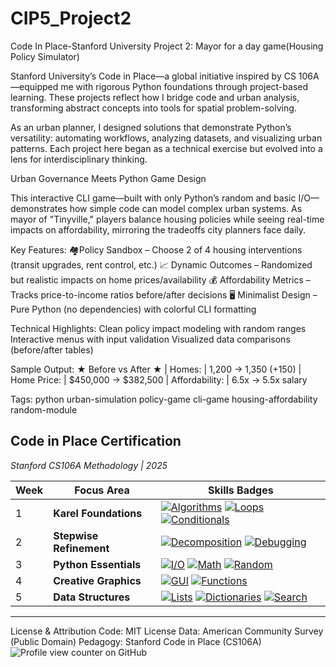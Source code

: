# CIP5_Project2
Code In Place-Stanford University
Project 2: Mayor for a day game(Housing Policy Simulator)

Stanford University’s Code in Place—a global initiative inspired by CS 106A—equipped me with rigorous Python foundations through project-based learning. These projects reflect how I bridge code and urban analysis, transforming abstract concepts into tools for spatial problem-solving.

As an urban planner, I designed solutions that demonstrate Python’s versatility: automating workflows, analyzing datasets, and visualizing urban patterns. Each project here began as a technical exercise but evolved into a lens for interdisciplinary thinking.

Urban Governance Meets Python Game Design

This interactive CLI game—built with only Python’s random and basic I/O—demonstrates how simple code can model complex urban systems. As mayor of "Tinyville," players balance housing policies while seeing real-time impacts on affordability, mirroring the tradeoffs city planners face daily.

Key Features:
🏘Policy Sandbox – Choose 2 of 4 housing interventions (transit upgrades, rent control, etc.)
📈 Dynamic Outcomes – Randomized but realistic impacts on home prices/availability
💰 Affordability Metrics – Tracks price-to-income ratios before/after decisions
🖥️ Minimalist Design – Pure Python (no dependencies) with colorful CLI formatting

Technical Highlights:
Clean policy impact modeling with random ranges
Interactive menus with input validation
Visualized data comparisons (before/after tables)

Sample Output:
★ Before vs After ★
| Homes:        |  1,200 →  1,350 (+150)
| Home Price:   | $450,000 → $382,500
| Affordability: |     6.5x →     5.5x salary

Tags:
python urban-simulation policy-game cli-game housing-affordability random-module
## Code in Place Certification  
*Stanford CS106A Methodology | 2025*  

| Week | Focus Area | Skills Badges |  
|------|------------|---------------|  
| 1 | **Karel Foundations** | [![Algorithms](https://img.shields.io/badge/-Algorithms-brightgreen)](https://compedu.stanford.edu/karel-reader/docs/python/en/chapter1.html) [![Loops](https://img.shields.io/badge/-For/While_Loops-blue)](https://compedu.stanford.edu/karel-reader/docs/python/en/chapter4.html) [![Conditionals](https://img.shields.io/badge/-If_Statements-orange)](https://compedu.stanford.edu/karel-reader/docs/python/en/chapter3.html) |  
| 2 | **Stepwise Refinement** | [![Decomposition](https://img.shields.io/badge/-Problem_Decomposition-9cf)](https://compedu.stanford.edu/karel-reader/docs/python/en/chapter7.html) [![Debugging](https://img.shields.io/badge/-Debugging-purple)](https://compedu.stanford.edu/codeinplace/faq#debugging) |  
| 3 | **Python Essentials** | [![I/O](https://img.shields.io/badge/-Input/Output-yellow)](https://docs.python.org/3/tutorial/inputoutput.html) [![Math](https://img.shields.io/badge/-Arithmetic-blue)](https://docs.python.org/3/tutorial/introduction.html#numbers) [![Random](https://img.shields.io/badge/-Random_Lib-success)](https://docs.python.org/3/library/random.html) |  
| 4 | **Creative Graphics** | [![GUI](https://img.shields.io/badge/-Canvas_Graphics-ff69b4)](https://cs.stanford.edu/people/nick/graphics-py/) [![Functions](https://img.shields.io/badge/-Modular_Code-important)](https://docs.python.org/3/tutorial/controlflow.html#defining-functions) |   
| 5 | **Data Structures** | [![Lists](https://img.shields.io/badge/-Lists-2d3e50)](https://docs.python.org/3/tutorial/datastructures.html) [![Dictionaries](https://img.shields.io/badge/-Dicts-8a2be2)](https://docs.python.org/3/tutorial/datastructures.html#dictionaries) [![Search](https://img.shields.io/badge/-Search_Algorithms-brightgreen)](https://compedu.stanford.edu/codeinplace/faq#searching) | 
--- 


License & Attribution
Code: MIT License
Data: American Community Survey (Public Domain)
Pedagogy: Stanford Code in Place (CS106A)
![Profile view counter on GitHub](https://komarev.com/ghpvc/?username=Descele) 

